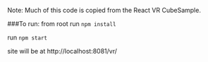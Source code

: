 Note: Much of this code is copied from the React VR CubeSample.

###To run:
from root
run `npm install`

run `npm start`

site will be at http://localhost:8081/vr/
